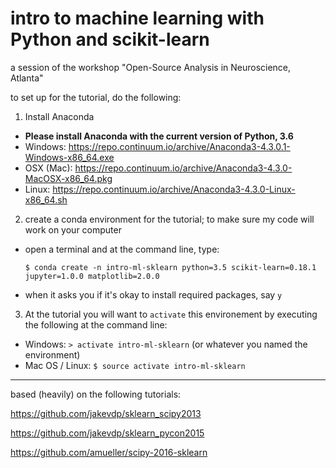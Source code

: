 # intro to machine learning with Python and scikit-learn

a session of the workshop "Open-Source Analysis in Neuroscience, Atlanta"

to set up for the tutorial, do the following:
1. Install Anaconda
 * **Please install Anaconda with the current version of Python, 3.6**
 * Windows: https://repo.continuum.io/archive/Anaconda3-4.3.0.1-Windows-x86_64.exe
 * OSX (Mac): https://repo.continuum.io/archive/Anaconda3-4.3.0-MacOSX-x86_64.pkg
 * Linux: https://repo.continuum.io/archive/Anaconda3-4.3.0-Linux-x86_64.sh
2. create a conda environment for the tutorial; to make sure my code will work on your computer
 * open a terminal and at the command line, type:
  
    `$ conda create -n intro-ml-sklearn python=3.5 scikit-learn=0.18.1 jupyter=1.0.0 matplotlib=2.0.0`
 
 * when it asks you if it's okay to install required packages, say `y`
 
3. At the tutorial you will want to `activate` this environement by executing the following at the command line:
  * Windows: `> activate intro-ml-sklearn` (or whatever you named the environment)
  * Mac OS / Linux: `$ source activate intro-ml-sklearn`

----------------------------------------------------------------------

based (heavily) on the following tutorials:

https://github.com/jakevdp/sklearn_scipy2013

https://github.com/jakevdp/sklearn_pycon2015

https://github.com/amueller/scipy-2016-sklearn
